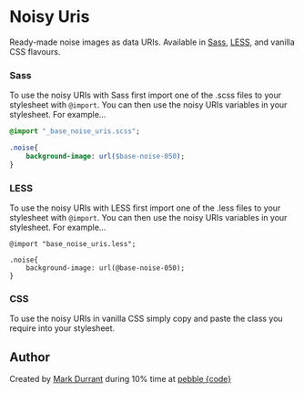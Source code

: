 # Noisy Uris

Ready-made noise images as data URIs. Available in [Sass](http://sass-lang.com/), [LESS](http://lesscss.org/), and vanilla CSS flavours.

### Sass
To use the noisy URIs with Sass first import one of the .scss files to your stylesheet with `@import`. You can then use the noisy URIs variables in your stylesheet. For example…

```sass
@import "_base_noise_uris.scss";

.noise{
	background-image: url($base-noise-050);
}
```


### LESS
To use the noisy URIs with LESS first import one of the .less files to your stylesheet with `@import`. You can then use the noisy URIs variables in your stylesheet. For example…

```less
@import "base_noise_uris.less";

.noise{
	background-image: url(@base-noise-050);
}
```

### CSS
To use the noisy URIs in vanilla CSS simply copy and paste the class you require into your stylesheet. 

## Author
Created by [Mark Durrant](https://twitter.com/M6_D6) during 10% time at [pebble {code}](https://twitter.com/pebblecode)